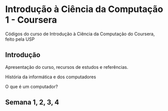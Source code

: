 # Introdução à Ciência da Computação 1 - Coursera
Códigos do curso de Introdução à Ciência da Computação do Coursera, feito pela USP

## Introdução
Apresentação do curso, recursos de estudos e referências.

História da informática e dos computadores

O que é um computador?

## Semana 1, 2, 3, 4
